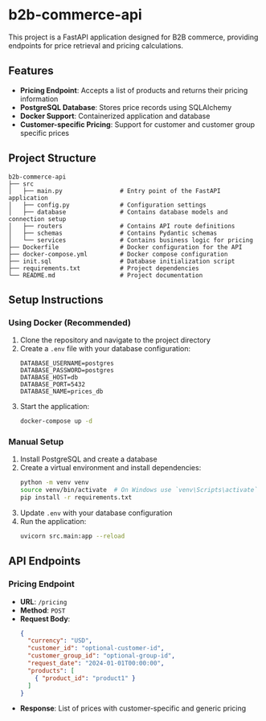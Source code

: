 # b2b-commerce-api

This project is a FastAPI application designed for B2B commerce, providing endpoints for price retrieval and pricing calculations.

## Features

- **Pricing Endpoint**: Accepts a list of products and returns their pricing information
- **PostgreSQL Database**: Stores price records using SQLAlchemy
- **Docker Support**: Containerized application and database
- **Customer-specific Pricing**: Support for customer and customer group specific prices

## Project Structure

```
b2b-commerce-api
├── src
│   ├── main.py                # Entry point of the FastAPI application
│   ├── config.py              # Configuration settings
│   ├── database               # Contains database models and connection setup
│   ├── routers                # Contains API route definitions
│   ├── schemas                # Contains Pydantic schemas
│   └── services               # Contains business logic for pricing
├── Dockerfile                 # Docker configuration for the API
├── docker-compose.yml         # Docker compose configuration
├── init.sql                   # Database initialization script
├── requirements.txt           # Project dependencies
└── README.md                  # Project documentation
```

## Setup Instructions

### Using Docker (Recommended)

1. Clone the repository and navigate to the project directory
2. Create a `.env` file with your database configuration:
   ```
   DATABASE_USERNAME=postgres
   DATABASE_PASSWORD=postgres
   DATABASE_HOST=db
   DATABASE_PORT=5432
   DATABASE_NAME=prices_db
   ```
3. Start the application:
   ```bash
   docker-compose up -d
   ```

### Manual Setup

1. Install PostgreSQL and create a database
2. Create a virtual environment and install dependencies:
   ```bash
   python -m venv venv
   source venv/bin/activate  # On Windows use `venv\Scripts\activate`
   pip install -r requirements.txt
   ```
3. Update `.env` with your database configuration
4. Run the application:
   ```bash
   uvicorn src.main:app --reload
   ```

## API Endpoints

### Pricing Endpoint
- **URL**: `/pricing`
- **Method**: `POST`
- **Request Body**:
  ```json
  {
    "currency": "USD",
    "customer_id": "optional-customer-id",
    "customer_group_id": "optional-group-id",
    "request_date": "2024-01-01T00:00:00",
    "products": [
      { "product_id": "product1" }
    ]
  }
  ```
- **Response**: List of prices with customer-specific and generic pricing